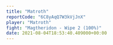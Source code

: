 ```yaml
---
title: "Matroth"
reportCode: "6C8yAqQ7W3kVjJnX"
player: "Matroth"
fight: "Magtheridon - Wipe 2 (100%)"
date: 2021-08-04T18:53:40.409000+00:00
---
```

